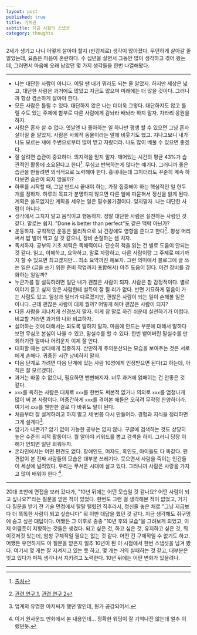 ```yaml
---
layout: post
published: true
title: 가치관
subtitle: 지금 시점의 스냅샷
category: thoughts
---
```


 2세가 생기고 나니 어떻게 살아야 할지 (반강제로) 생각이
 많아졌다. 무던하게 살아갈 줄 알았는데, 요즘은 마음이 혼란하다. 수
 십년을 살면서 그동안 많이 생각하고 겪어 왔는데, 그러면서 마음에 오래
 남았던 몇 가지 생각들을 한번 나열해봤다.

---

 * 나는 대단한 사람이 아니다. 어릴 땐 내가 뭐라도 되는 줄
   알았지. 하지만 세상은 넓고, 대단한 사람은 과거에도 많았고 지금도
   많으며 미래에는 더 많을 것이다. 그러니까 항상 겸손하게 살아야 한다.
 * 모든 사람은 틀릴 수 있다. 대단하지 않은 나는 더더욱
   그렇다. 대단하지도 않고 틀릴 수도 있는 주제에 함부로 다른 사람에게
   감놔라 배놔라 하지 말자. 차라리 응원을 하자.
 * 사람은 혼자 살 수 없다. 옛날엔 나 좋아하는 일 하나만 평생 할 수
   있으면 그냥 혼자 살아질 줄 알았지. 사람은 사회적 동물이라는 말에
   비웃기도 했고. 지나고보니 내가 나도 모르는 새에 주변으로부터 많이
   받고 자랐더라. 나도 많이 베풀 수 있으면 좋겠다.
 * 잘 살려면 습관이 중요하다. 의지력을 믿지 말자. 깨어있는 시간의 평균
   43%가 습관적인 활동에 소요된다고 한다[^1]. 무심코 반복하는게 많다는
   얘기다. 그러니까 좋은 습관을 만들려면 의식적으로 노력해야
   한다. 흉내내는데 그치더라도 꾸준히 계속 하다보면 습관이 되지
   않을까?
 * 하루를 시작할 때, 그날 반드시 끝내야 하는, 가장 집중해야 하는
   핵심적인 일 한두개를 정하자. 하루의 목표가 분명하지 않으면 다른
   일에 파묻혀서 정신을 잃게 된다. 계획은 쓸모없지만 계획을 세우는
   일은 필수불가결이다. 잊지말자. 나는 대단한 사람이 아니다.
 * 생각에서 그치지 말고 움직이고 행동하자. 정말 대단한 사람은 실천하는
   사람인 것 같다. 말로는 쉽지. "Done is better than perfect"도 같은
   맥락 아닌가?
 * 운동하자. 규칙적인 운동은 물리적으로 뇌 건강에도 영향을 준다고
   한다[^2]. 평생 머리 써서 밥 벌어 먹고 살 것 같으니, 장비 손질하는
   셈 치자.
 * 독서하자. 공부의 기초 체력은 독해력이다. 단순히 책을 읽는 건 별로
   도움이 안되는 것 같다. 읽고, 이해하고, 요약하고, 말로 자랑하고,
   다른 사람이랑 그 주제로 얘기까지 할 수 있으면 최고겠지만... 최소
   요약까진 해보자. 그런 의미에서 블로그에 글 쓰는 일은 (글을 쓰기
   위한 준비 작업까지 포함해서) 아주 도움이 된다. 이건 장비를 강화하는
   일일까?
 * 누군가를 잘 설득하려면 일단 내가 괜찮은 사람이 되자. 사람은 참
   감정적이다. 별로 이야기 듣고 싶지 않은 사람한테 설득이 잘 될 리가
   없다. 반면 기묘하게 믿음이 가는 사람도 있고. 일상과 일터가
   다르겠지만, 괜찮은 사람이 되는 일이 손해볼 일은 아니다. 근데 괜찮은
   사람이 대체 뭘까? 어떻게 해야 괜찮은 사람이 되지?
 * 다른 사람을 지나치게 신경쓰지 말자. 이게 참 말로 하긴 쉬운데
   실천하기가 어렵다. 비교할 거라면 과거의 나와 비교하자.
 * 싫어하는 것에 대해서는 되도록 말하지 말자. 마음에 안드는 부분에
   대해서 말하다 보면 무심코 본심이 나올 수 있고, 말실수를 할 수
   있다. 한번 뱉어버린 말실수를 만회하기란 얼마나 어려운지 이제 잘
   안다.
 * 대화할 때는 상대에게 집중하자. 산만하게 주의분산되는 모습을
   보여주는 것은 서로에게 손해다. 귀중한 시간 낭비하지 말자.
 * 다음 단계로 가려면 다음 단계에 있는 사람 10명에게 인정받으면
   된다(고 하는데, 아직은 잘 모르겠다).
 * 과거는 바꿀 수 없으니, 필요하면 뻔뻔해지자. 너무 과거에 얽매이는 건
   안좋은 것 같다.
 * `xxx`를 욕하는 사람은 대체로 `xxx`를 한번도 써본적 없거나 의외로
   `xxx`를 엄청나게 많이 써 본 사람이다. 어중간하게 `xxx`를 겪어본
   애들은 오히려 무작정 찬양하더라. 여기서 `xxx`를 웬만한 걸로 다
   바꿔도 말이 된다.
 * 처음부터 잘 설계하려고 하지 말고 세 번쯤 다시 만들어라. 경험과
   지식을 정리하면 그게 설계다[^3].
 * 암기가 나쁜가? 암기 없이 가능한 공부는 없지 않나. 구글에 검색하는
   것도 상당히 높은 수준의 지적 활동이다. 뭘 알아야 키워드를 뽑고
   검색을 하지. 그러니 당장 이해가 안되면 일단 외워두자.
 * 온라인에서는 어떤 편견도 없다. 장애인도, 여자도, 흑인도, 아이들도
   다 똑같다. 편견없이 본 진짜 사람들의 모습은 대부분
   쓰레기다. 웃으면서 사람을 죽이는 인간들이 세상에 널려있다. 우리는
   무서운 시대에 살고 있다. 그러니까 사람은 사랑을 가지고 많이 배워야
   한다 [^4].

---

 20대 초반에 면접을 보러 갔다가, "10년 뒤에는 어떤 모습일 것 같나요?
 어떤 사람이 되고 싶나요?"라는 질문을 받은 적이 있었다. 한번도 그런 걸
 생각해본 적이 없었고, 거기다 질문을 받기 전 기술 면접에서 탈탈 털렸던
 직후라서, 정신줄 놓은 채로 "그냥 지금보다 더 똑똑한 사람이 되고
 싶습니다" 뭐 이딴 대답을 했던 것 같다. 지금 생각해도 쥐구멍에 숨고
 싶은 대답이다. 어쨌든 그 이후로 종종 "10년 후의 모습"을 그려보게
 되었고, 이제 어렴풋이 지향하는 것들은 생겼다. 되고 싶은 것, 하고 싶은
 것, 유지하고 싶은 것, 뭐 이것저것 있는데, 엄청 구체적일 필요는 없는
 것 같다. 어떤 건 구체적일 수 없기도 하고. 어쨌든 우연하게도 이 질문을
 받은지 얼추 10년이 된 이 시점에서 한번 스냅샷을 남겨 봤다. 여기서 몇
 개는 잘 지켜지고 있는 듯 하고, 몇 개는 거의 실패하는 것 같고,
 대부분은 잊고 있다가 퍼뜩 생각나서 지키려고 노력한다. 10년 뒤에는
 어떤 변화가 있을려나.

---

[^1]: [출처](https://en.wikipedia.org/wiki/Wendy_Wood_(psychologist)#Habits)
[^2]: [관련 연구 1](https://www.health.harvard.edu/blog/regular-exercise-changes-brain-improve-memory-thinking-skills-201404097110), [관련 연구 2](https://www.ncbi.nlm.nih.gov/pmc/articles/PMC3768113/)
[^3]: 업계의 유명한 아저씨가 했던 말인데, 뭔가 공감되어서.
[^4]: 이거 원사운드 만화에서 본 내용인데... 정확한 워딩이 잘 기억나진 않는데 얼추 이랬던듯.
